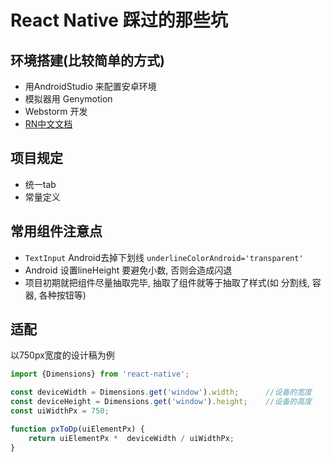 # React Native 踩过的那些坑

## 环境搭建(比较简单的方式)
* 用AndroidStudio 来配置安卓环境
* 模拟器用 Genymotion
* Webstorm 开发
* [RN中文文档](https://reactnative.cn/docs/0.47/getting-started.html)

## 项目规定
* 统一tab
* 常量定义

## 常用组件注意点
* `TextInput` Android去掉下划线 `underlineColorAndroid='transparent'`
* Android 设置lineHeight 要避免小数, 否则会造成闪退
* 项目初期就把组件尽量抽取完毕, 抽取了组件就等于抽取了样式(如 分割线, 容器, 各种按钮等)

## 适配
以750px宽度的设计稿为例
```js
import {Dimensions} from 'react-native';

const deviceWidth = Dimensions.get('window').width;      //设备的宽度
const deviceHeight = Dimensions.get('window').height;    //设备的高度
const uiWidthPx = 750;

function pxToDp(uiElementPx) {
    return uiElementPx *  deviceWidth / uiWidthPx;
}
```